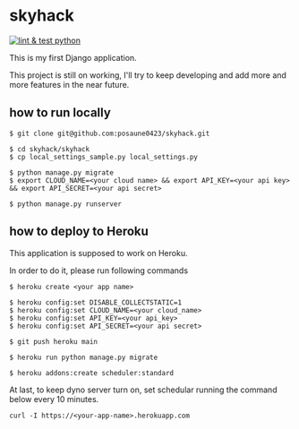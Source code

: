 # skyhack

[![lint & test python](https://github.com/posaune0423/skyhack/actions/workflows/test.yml/badge.svg)](https://github.com/posaune0423/skyhack/actions/workflows/test.yml)

This is my first Django application.

This project is still on working,
I'll try to keep developing and add more and more features in the near future.


## how to run locally
```
$ git clone git@github.com:posaune0423/skyhack.git

$ cd skyhack/skyhack
$ cp local_settings_sample.py local_settings.py

$ python manage.py migrate
$ export CLOUD_NAME=<your cloud name> && export API_KEY=<your api key> && export API_SECRET=<your api secret>

$ python manage.py runserver
```

## how to deploy to Heroku
This application is supposed to work on Heroku.

In order to do it, please run following commands
```
$ heroku create <your app name>

$ heroku config:set DISABLE_COLLECTSTATIC=1
$ heroku config:set CLOUD_NAME=<your cloud_name>
$ heroku config:set API_KEY=<your api_key>
$ heroku config:set API_SECRET=<your api secret>

$ git push heroku main

$ heroku run python manage.py migrate

$ heroku addons:create scheduler:standard
```

At last, to keep dyno server turn on, set schedular running the command below every 10 minutes.

`curl -I https://<your-app-name>.herokuapp.com`
